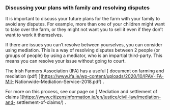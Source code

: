 ###  Discussing your plans with family and resolving disputes

It is important to discuss your future plans for the farm with your family to
avoid any disputes. For example, more than one of your children might want to
take over the farm, or they might not want you to sell it even if they don’t
want to work it themselves.

If there are issues you can’t resolve between yourselves, you can consider
using mediation. This is a way of resolving disputes between 2 people (or
groups of people) by using a mediator, who is an impartial third-party. This
means you can resolve your issue without going to court.

The Irish Farmers Association (IFA) has a useful [ document on farming and
mediation (pdf) ](https://www.ifa.ie/wp-content/uploads/2020/10/IPAV-IFA-MII-
Nationwide-Mediation-Service-2018.pdf) .

For more on this process, see our page on [ Mediation and settlement of claims
](https://www.citizensinformation.ie/en/justice/civil-law/mediation-and-
settlement-of-claims/) .

